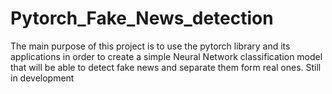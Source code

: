 # Pytorch_Fake_News_detection
The main purpose of this project is to use the pytorch library and its applications in order to create a simple Neural Network classification model that will be able to detect fake news and separate them form real ones. Still in development
